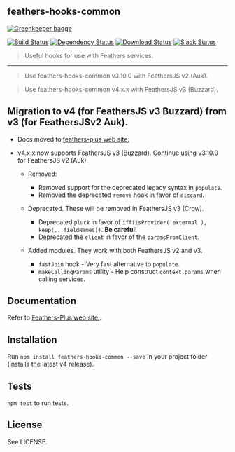 ## feathers-hooks-common

[![Greenkeeper badge](https://badges.greenkeeper.io/feathers-plus/feathers-hooks-common.svg)](https://greenkeeper.io/)

[![Build Status](https://travis-ci.org/feathers-plus/feathers-hooks-common.svg?branch=master)](https://travis-ci.org/feathers-plus/feathers-hooks-common)
[![Dependency Status](https://img.shields.io/david/feathersjs/feathers.svg?style=flat-square)](https://david-dm.org/feathersjs/feathers-hooks-common)
[![Download Status](https://img.shields.io/npm/dm/feathers.svg?style=flat-square)](https://www.npmjs.com/package/feathers-hooks-common)
[![Slack Status](http://slack.feathersjs.com/badge.svg)](http://slack.feathersjs.com)

> Useful hooks for use with Feathers services.

---

> Use feathers-hooks-common v3.10.0 with FeathersJS v2 (Auk).

> Use feathers-hooks-common v4.x.x with FeathersJS v3 (Buzzard).

## Migration to v4 (for FeathersJS v3 Buzzard) from v3 (for FeathersJSv2 Auk).

  - Docs moved to [feathers-plus web site.](https://feathers-plus.github.io/v1/feathers-hooks-common/guide.html)
  
  - v4.x.x now supports FeathersJS v3 (Buzzard). Continue using v3.10.0 for FeathersJS v2 (Auk).
    - Removed:
      - Removed support for the deprecated legacy syntax in `populate`.
      - Removed the deprecated `remove` hook in favor of `discard`.
      
    - Deprecated. These will be removed in FeathersJS v3 (Crow).
      - Deprecated `pluck` in favor of `iff(isProvider('external'),` `keep(...fieldNames))`. **Be careful!**
      - Deprecated the `client` in favor of the `paramsFromClient`.
      
    - Added modules. They work with both FeathersJS v2 and v3.
      - `fastJoin` hook - Very fast alternative to `populate`.
      - `makeCallingParams` utility - Help construct `context.params` when calling services.

## Documentation

Refer to [Feathers-Plus web site.](https://feathers-plus.github.io/v1/feathers-hooks-common/guide.html). 

## Installation

Run `npm install feathers-hooks-common --save` in your project folder (installs the latest v4 release).

## Tests

`npm test` to run tests.

## License

See LICENSE.
